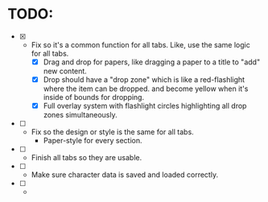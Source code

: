 # TODO:
* [x] - Fix so it's a common function for all tabs. Like, use the same logic for all tabs.
    * [x] Drag and drop for papers, like dragging a paper to a title to "add" new content.
    * [x] Drop should have a "drop zone" which is like a red-flashlight where the item can be dropped. and become yellow when it's inside of bounds for dropping.
    * [x] Full overlay system with flashlight circles highlighting all drop zones simultaneously.
* [ ] - Fix so the design or style is the same for all tabs.
    * Paper-style for every section.


* [ ] - Finish all tabs so they are usable.
* [ ] - Make sure character data is saved and loaded correctly.
* [ ] - 